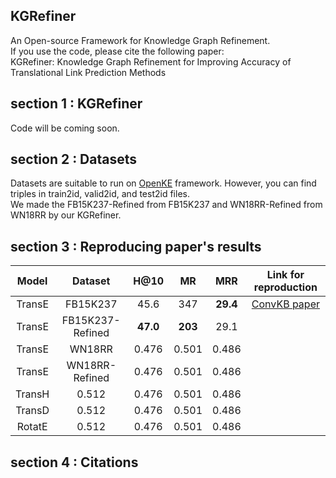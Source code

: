 ## KGRefiner
An Open-source Framework for Knowledge Graph Refinement. <br>
If you use the code, please cite the following paper: <br>
KGRefiner: Knowledge Graph Refinement for Improving Accuracy of Translational Link Prediction Methods
## section 1 : KGRefiner
Code will be coming soon. 
## section 2 : Datasets
Datasets are suitable to run on [OpenKE](https://github.com/thunlp/OpenKE) framework. However, you can find triples in train2id, valid2id, and  test2id files. <br>
We made the FB15K237-Refined from FB15K237 and WN18RR-Refined from WN18RR by our KGRefiner.
## section 3 : Reproducing paper's results
|Model			|	Dataset	|	H@10	| MR| MRR|Link for reproduction|
|:-:		|:-:	|:-:  |:-:  |:-:  |:-:  |
|TransE	|FB15K237	|45.6|347|<b>29.4</b>| [ConvKB paper](https://arxiv.org/pdf/1712.02121)|
|TransE	|FB15K237-Refined	|<b>47.0</b>|<b>203</b>|29.1|
|TransE	|WN18RR	|0.476|0.501|0.486|
|TransE	|WN18RR-Refined	|0.476|0.501|0.486|
|TransH	|0.512	|0.476|0.501|0.486|
|TransD	|0.512	|0.476|0.501|0.486|
|RotatE	|0.512	|0.476|0.501|0.486|

## section 4 : Citations
